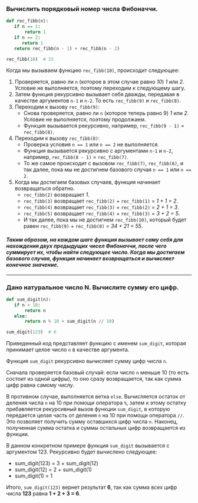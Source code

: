 ### **Вычислить порядковый номер числа Фибоначчи.**

```python
def rec_fibb(n):
   if n == 1:
       return 1
   if n == 2:
      return 1
   return rec_fibb(n - 1) + rec_fibb(n - 2)

rec_fibb(10)  # 55
```

Когда мы вызываем функцию `rec_fibb(10)`, происходит следующее:

1. Проверяется, равно ли `n` (которое в этом случае равно *10*) *1* или *2*. Условие не выполняется, поэтому переходим к следующему шагу.
2. Затем функция рекурсивно вызывает себя дважды, передавая в качестве аргументов `n-1` и `n-2`. То есть `rec_fibb(9)` и `rec_fibb(8)`.
3. Переходим к вызову `rec_fibb(9)`:
   - Снова проверяется, равно ли `n` (которое теперь равно 9) *1* или *2*. Условие не выполняется, поэтому продолжаем.
   - Функция вызывается рекурсивно, например, `rec_fibb(9 - 1)` = `rec_fibb(8)`.
4. Переходим к вызову `rec_fibb(8)`:
   - Проверка условия `n == 1` или `n == 2` не выполняется.
   - Функция вызывается рекурсивно с аргументами `n-1` и `n-2`, например, `rec_fibb(8 - 1)` = `rec_fibb(7)`.
   - То же самое происходит с вызовом `rec_fibb(7)`, `rec_fibb(6)`, и так далее, пока мы не достигнем базового случая `n == 1` или `n == 2`.
5. Когда мы достигаем базовых случаев, функция начинает возвращаться обратно.
   - `rec_fibb(2)` возвращает *1*.
   - `rec_fibb(3)` возвращает `rec_fibb(2)` + `rec_fibb(1)` = *1 + 1 = 2*.
   - `rec_fibb(4)` возвращает `rec_fibb(3)` + `rec_fibb(2)` = *2 + 1 = 3*.
   - `rec_fibb(5)` возвращает `rec_fibb(4)` + `rec_fibb(3)` = *3 + 2 = 5*.
   - И так далее, пока мы не достигнем `rec_fibb(10)`, который будет равен `rec_fibb(9)` + `rec_fibb(8)` = *34 + 21 = 55*.

#### *Таким образом, на каждом шаге функция вызывает саму себя для нахождения двух предыдущих чисел Фибоначчи, после чего суммирует их, чтобы найти следующее число. Когда мы достигаем базового случая, функция начинает возвращаться и вычисляет конечное значение.*
___

### **Дано натуральное число N. Вычислите сумму его цифр.**
```python
def sum_digit(n):
   if n < 10:
       return n
   else:
       return n % 10 + sum_digit(n // 10)

sum_digit(123)  # 6
```

Приведенный код представляет функцию с именем `sum_digit`, которая принимает целое число `n` в качестве аргумента. 

Функция `sum_digit` рекурсивно вычисляет сумму цифр числа `n`. 

Сначала проверяется базовый случай: если число `n` меньше 10 (то есть состоит из одной цифры), то оно сразу возвращается, так как сумма цифр равна самому числу.

В противном случае, выполняется ветка `else`. Вычисляется остаток от деления числа `n` на 10 при помощи оператора `%`, затем к этому остатку прибавляется рекурсивный вызов функции `sum_digit`, в которую передается целая часть от деления `n` на 10 при помощи оператора `//`. Это позволяет получить сумму оставшихся цифр числа `n`. Наконец, полученная сумма остатка и суммы остальных цифр возвращается из функции.

В данном конкретном примере функция `sum_digit` вызывается с аргументом 123. Рекурсивно будет вычислено следующее:

- sum_digit(123) = 3 + sum_digit(12)
- sum_digit(12) = 2 + sum_digit(1)
- sum_digit(1) = 1

Итого, `sum_digit(123)` вернет результат **6**, так как сумма всех цифр числа **123** равна **1 + 2 + 3 = 6**.